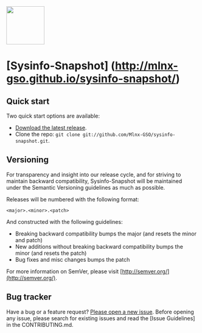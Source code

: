 <a href="http://support.mellanox.com/SupportWeb">
  <img src="http://mlnx-gso.github.io/sysinfo-snapshot/images/logo.png" width="100px">
</a>

# [Sysinfo-Snapshot] (http://mlnx-gso.github.io/sysinfo-snapshot/)



## Quick start

Two quick start options are available:

* [Download the latest release](https://github.com/Mlnx-GSO/sysinfo-html/archive/master.zip).
* Clone the repo: `git clone git://github.com/Mlnx-GSO/sysinfo-snapshot.git`.



## Versioning

For transparency and insight into our release cycle, and for striving to maintain backward compatibility, Sysinfo-Snapshot will be maintained under the Semantic Versioning guidelines as much as possible.

Releases will be numbered with the following format:

`<major>.<minor>.<patch>`

And constructed with the following guidelines:

* Breaking backward compatibility bumps the major (and resets the minor and patch)
* New additions without breaking backward compatibility bumps the minor (and resets the patch)
* Bug fixes and misc changes bumps the patch

For more information on SemVer, please visit [http://semver.org/](http://semver.org/).



## Bug tracker

Have a bug or a feature request? [Please open a new issue](https://github.com/Mlnx-GSO/sysinfo-html/issues). Before opening any issue, please search for existing issues and read the [Issue Guidelines] in the CONTRIBUTING.md.

